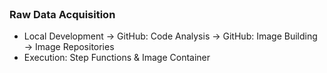 <br>

### Raw Data Acquisition

* Local Development $\rightarrow$ GitHub: Code Analysis $\rightarrow$ GitHub: Image Building $\rightarrow$ Image Repositories
* Execution: Step Functions & Image Container 

<br>
<br>

<br>
<br>

<br>
<br>

<br>
<br>
